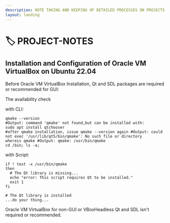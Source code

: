 ```yaml
---
description: NOTE TAKING AND KEEPING OF DETAILED PROCESSES ON PROJECTS
layout: landing
---
```


# 🏷 PROJECT-NOTES

## Installation and Configuration of Oracle VM VirtualBox on Ubuntu 22.04

Before Oracle VM VirtualBox Installation, Qt and SDL packages are required or recommended for GUI:

The availability check

with CLI:

```
qmake --version 
#Output: command 'qmake' not found,but can be installed with:
sudo apt install qtchooser
#after qmake installation, issue qmake --version again #Output: could not exec '/usr/lib/qt5/bin/qmake': No such file or directory
whereis qmake #Output: qmake: /usr/bin/qmake
cd /bin; ls -a; 
```

with Script:&#x20;

```
if ! test -x /usr/bin/qmake
then
  # The Qt library is missing...
  echo "error: This script requires Qt to be installed."
  exit 1
fi

# The Qt library is installed
...do your thing...

```

Oracle VM VirtualBox for non-GUI or VBoxHeadless Qt and SDL isn't required or recommended.  &#x20;
